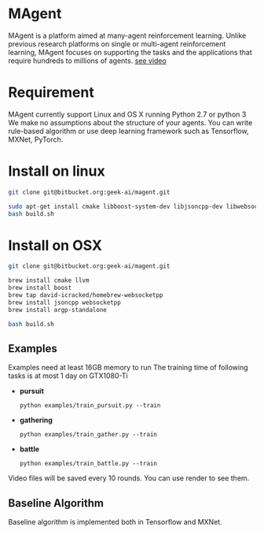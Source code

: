 # MAgent
MAgent is a platform aimed at many-agent reinforcement learning. 
Unlike previous research platforms on single or multi-agent reinforcement learning, 
MAgent focuses on supporting the tasks and the applications that require hundreds to millions of agents.
[see video](https://www.youtube.com/watch?v=HCSm0kVolqI)

# Requirement
MAgent currently support Linux and OS X running Python 2.7 or python 3
We make no assumptions about the structure of your agents.
You can write rule-based algorithm or use deep learning framework such as Tensorflow, MXNet, PyTorch.

# Install on linux

```bash
git clone git@bitbucket.org:geek-ai/magent.git

sudo apt-get install cmake libboost-system-dev libjsoncpp-dev libwebsocketpp-dev
bash build.sh
```

# Install on OSX
```bash
git clone git@bitbucket.org:geek-ai/magent.git

brew install cmake llvm
brew install boost
brew tap david-icracked/homebrew-websocketpp
brew install jsoncpp websocketpp
brew install argp-standalone

bash build.sh
```

## Examples
Examples need at least 16GB memory to run
The training time of following tasks is at most 1 day on GTX1080-Ti

* **pursuit**

	```
	python examples/train_pursuit.py --train
	```

* **gathering**

	```
	python examples/train_gather.py --train
	```

* **battle**

	```
	python examples/train_battle.py --train
	```

Video files will be saved every 10 rounds. You can use render to see them.

## Baseline Algorithm
Baseline algorithm is implemented both in Tensorflow and MXNet.
